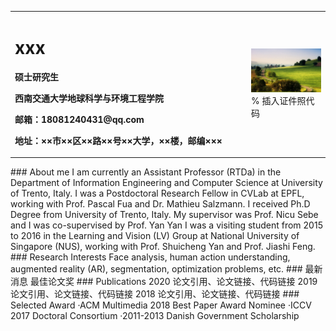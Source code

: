 <table border="0">
  <tr>
    <td width="75%">
      <h1>xxx</h1>
      <p><b>硕士研究生</b></p>
      <p><b>西南交通大学地球科学与环境工程学院</b></p>
      <p><b>邮箱：18081240431@qq.com</b></p>
      <p><b>地址：××市××区××路××号××大学，××楼，邮编×××</b></p>
    </td>
    <td width="25%">
      <img src="/4.jpg" width="100%">      % 插入证件照代码
    </td>
  </tr>
</table>
### About me
I am currently an Assistant Professor (RTDa) in the Department of Information Engineering and Computer Science at University of Trento, Italy. I was a Postdoctoral Research Fellow in CVLab at EPFL, working with Prof. Pascal Fua and Dr. Mathieu Salzmann. I received Ph.D Degree from University of Trento, Italy. My supervisor was Prof. Nicu Sebe and I was co-supervised by Prof. Yan Yan I was a visiting student from 2015 to 2016 in the Learning and Vision (LV) Group at National University of Singapore (NUS), working with Prof. Shuicheng Yan and Prof. Jiashi Feng.
### Research Interests
Face analysis, human action understanding, augmented reality (AR), segmentation, optimization problems, etc.
### 最新消息
最佳论文奖
### Publications
2020 论文引用、论文链接、代码链接
2019 论文引用、论文链接、代码链接
2018 论文引用、论文链接、代码链接
### Selected Award
·ACM Multimedia 2018 Best Paper Award Nominee
·ICCV 2017 Doctoral Consortium
·2011-2013 Danish Government Scholarship
